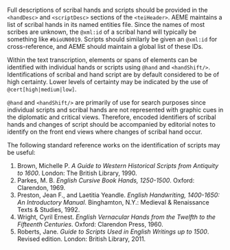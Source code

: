 Full descriptions of scribal hands and scripts should be provided in the `<handDesc>` and `<scriptDesc>` sections of the `<teiHeader>`. AEME maintains a list of scribal hands in its named entities file. Since the names of most scribes are unknown, the `@xml:id` of a scribal hand will typically be something like `#bioUN0019`.  Scripts should similarly be given an `@xml:id` for cross-reference, and AEME should maintain a global list of these IDs.

Within the text transcription, elements or spans of elements can be identified with individual hands or scripts using `@hand` and `<handShift/>`. Identifications of scribal and hand script are by default considered to be of high certainty. Lower levels of certainty may be indicated by the use of `@cert[high|medium|low]`.

`@hand` and `<handShift/>` are primarily of use for search purposes since individual scripts and scribal hands are not represented with graphic cues in the diplomatic and critical views. Therefore, encoded identifiers of scribal hands and changes of script should be accompanied by editorial notes to identify on the front end views where changes of scribal hand occur.

The following standard reference works on the identification of scripts may be useful:

1. Brown, Michelle P. *A Guide to Western Historical Scripts from Antiquity to 1600*. London: The British Library, 1990.
2. Parkes, M. B. *English Cursive Book Hands, 1250-1500*. Oxford: Clarendon, 1969.
3. Preston, Jean F., and Laetitia Yeandle. *English Handwriting, 1400-1650: An Introductory Manual*. Binghamton, N.Y.: Medieval & Renaissance Texts & Studies, 1992.
4. Wright, Cyril Ernest. *English Vernacular Hands from the Twelfth to the Fifteenth Centuries*. Oxford: Clarendon Press, 1960.
5. Roberts, Jane. *Guide to Scripts Used in English Writings up to 1500*. Revised edition. London: British Library, 2011.
